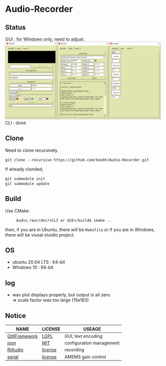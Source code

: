 # Audio-Recorder

## Status  
GUI : for Windows only, need to adjust.      
![GUI](doc/Recorder.png)
CLI : done
  
## Clone   
  
Need to clone recursively.  
```
git clone --recursive https://github.com/koobh/Audio-Recorder.git
```
If already clonded,  
```
git submodule init  
git submodule update
```  
  
## Build  
Use CMake.  

```
	 Audio_reocrder/<CLI or GUI>/build$ cmake ..  
```   
then, if you are in Ubuntu, there will be ```Makefile``` or if you are in Windows, there will be viusal stuidio project.   
  
## OS    
+ ubuntu 20.04 LTS : 64-bit   
+ Windows 10 : 64-bit  

## log  
+ wav plot displays properly, but output is all zero.  
=>  scale factor was too large (15e183) 
 
## Notice
|NAME|LICENSE|USEAGE|
|---|---|---|
[Qt6Framework](https://www.qt.io)|[LGPL](https://www.qt.io/terms-conditions/)|GUI, text encoding   
[json](https://github.com/nlohmann/json)|[MIT](https://github.com/nlohmann/json/blob/develop/LICENSE.MIT)| configuration management     
[RtAudio](https://www.music.mcgill.ca/~gary/rtaudio/) |[license](https://www.music.mcgill.ca/~gary/rtaudio/license.html)| recording     
[serial](https://github.com/wjwwood/serial)|[license](https://github.com/wjwwood/serial#license)| AMEMS gain control  
